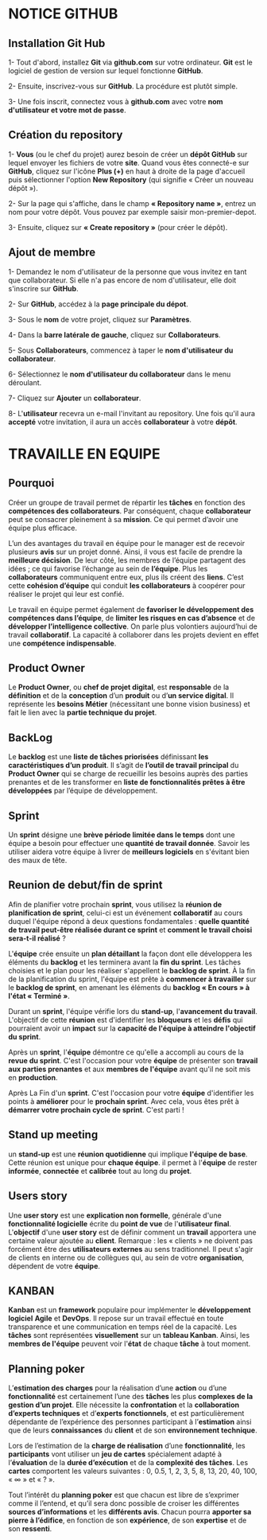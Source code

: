 # NOTICE GITHUB
## Installation Git Hub
1- Tout d'abord, installez **Git** via **github.com** sur votre ordinateur. **Git** est le logiciel de gestion de version sur lequel fonctionne **GitHub**.

2- Ensuite, inscrivez-vous sur **GitHub**. La procédure est plutôt simple.

3- Une fois inscrit, connectez vous à **github.com** avec votre **nom d'utilisateur et votre mot de passe**.

## Création du repository 
1- **Vous** (ou le chef du projet) aurez besoin de créer un **dépôt GitHub** sur lequel envoyer les fichiers de votre **site**. Quand vous êtes connecté-e sur **GitHub**, cliquez sur l'icône **Plus (+)** en haut à droite de la page d'accueil puis sélectionner l'option **New Repository** (qui signifie « Créer un nouveau dépôt »).

2- Sur la page qui s'affiche, dans le champ **« Repository name »**, entrez un nom pour votre dépôt. Vous pouvez par exemple saisir mon-premier-depot.

3- Ensuite, cliquez sur **« Create repository »** (pour créer le dépôt).

## Ajout de membre
1- Demandez le nom d'utilisateur de la personne que vous invitez en tant que collaborateur. Si elle n'a pas encore de nom d'utilisateur, elle doit s'inscrire sur **GitHub**.

2- Sur **GitHub**, accédez à la **page principale du dépot**.

3- Sous le **nom** de votre projet, cliquez sur **Paramètres**.

4- Dans la **barre latérale de gauche**, cliquez sur **Collaborateurs**.

5- Sous **Collaborateurs**, commencez à taper le **nom d'utilisateur du collaborateur**.

6- Sélectionnez le **nom d'utilisateur du collaborateur** dans le menu déroulant.

7- Cliquez sur **Ajouter** un **collaborateur**.

8- L'**utilisateur** recevra un e-mail l'invitant au repository. Une fois qu'il aura **accepté** votre invitation, il aura un accès **collaborateur** à votre **dépôt**.
 
# TRAVAILLE EN EQUIPE
## Pourquoi
Créer un groupe de travail permet de répartir les **tâches** en fonction des **compétences des collaborateurs**. Par conséquent, chaque **collaborateur** peut se consacrer pleinement à sa **mission**. Ce qui permet d’avoir une équipe plus efficace. 

L’un des avantages du travail en équipe pour le manager est de recevoir plusieurs **avis** sur un projet donné. Ainsi, il vous est facile de prendre la **meilleure décision**. De leur côté, les membres de l’équipe partagent des idées ; ce qui favorise l’échange au sein de **l’équipe**. Plus les **collaborateurs** communiquent entre eux, plus ils créent des **liens**. C’est cette **cohésion d’équipe** qui conduit **les collaborateurs** à coopérer pour réaliser le projet qui leur est confié.

Le travail en équipe permet également de **favoriser le développement des compétences dans l’équipe**, de **limiter les risques en cas d’absence** et de **développer l’intelligence collective**. On parle plus volontiers aujourd’hui de travail **collaboratif**. La capacité à collaborer dans les projets devient en effet une **compétence indispensable**.

## Product Owner
Le **Product Owner**, ou **chef de projet digital**, est **responsable** de la **définition** et de la **conception** d’un **produit** ou d’**un service digital**. Il représente les **besoins Métier** (nécessitant une bonne vision business) et fait le lien avec la **partie technique du projet**.

## BackLog
Le **backlog** est une **liste de tâches priorisées** définissant **les caractéristiques d’un produit**. Il s’agit de **l’outil de travail principal** du **Product Owner** qui se charge de recueillir les besoins auprès des parties prenantes et de les transformer en **liste de fonctionnalités prêtes à être développées** par l’équipe de développement.

## Sprint 
Un **sprint** désigne une **brève période limitée dans le temps** dont une équipe a besoin pour effectuer une **quantité de travail donnée**. Savoir les utiliser aidera votre équipe à livrer de **meilleurs logiciels** en s'évitant bien des maux de tête. 

## Reunion de debut/fin de sprint
Afin de planifier votre prochain **sprint**, vous utilisez la **réunion de planification de sprint**, celui-ci est un événement **collaboratif** au cours duquel l'équipe répond à deux questions fondamentales : **quelle quantité de travail peut-être réalisée durant ce sprint** et **comment le travail choisi sera-t-il réalisé** ?

L'**équipe** crée ensuite un **plan détaillant** la façon dont elle développera les éléments du **backlog** et les terminera avant la **fin du sprint**. Les tâches choisies et le plan pour les réaliser s'appellent le **backlog de sprint**. À la fin de la planification du sprint, l'équipe est prête à **commencer à travailler** sur le **backlog de sprint**, en amenant les éléments du **backlog « En cours » à l'état « Terminé »**.

Durant un **sprint**, l'équipe vérifie lors du **stand-up**, l'**avancement du travail**. L'objectif de cette **réunion** est d'identifier les **bloqueurs** et les **défis** qui pourraient avoir un **impact** sur la **capacité de l'équipe à atteindre l'objectif du sprint**.

Après un **sprint**, l'**équipe** démontre ce qu'elle a accompli au cours de la **revue du sprint**. C'est l'occasion pour votre **équipe** de présenter son **travail aux parties prenantes** et aux **membres de l'équipe** avant qu'il ne soit mis en **production**.

Après La Fin d'un **sprint**. C'est l'occasion pour votre **équipe** d'identifier les points à **améliorer** pour le **prochain sprint**. Avec cela, vous êtes prêt à **démarrer votre prochain cycle de sprint**. C'est parti !

## Stand up meeting
un **stand-up** est une **réunion quotidienne** qui implique **l'équipe de base**. Cette réunion est unique pour **chaque équipe**. il permet à l'**équipe** de rester **informée**, **connectée** et **calibrée** tout au long du **projet**.
 
## Users story
Une **user story** est une **explication non formelle**, générale d'une **fonctionnalité logicielle** écrite du **point de vue** de l'**utilisateur final**. 
L'**objectif** d'une **user story** est de définir comment un **travail** apportera une certaine valeur ajoutée au **client**. Remarque : les « clients » ne doivent pas forcément être des **utilisateurs externes** au sens traditionnel. Il peut s'agir de clients en interne ou de collègues qui, au sein de votre **organisation**, dépendent de votre **équipe**.

## KANBAN
**Kanban** est un **framework** populaire pour implémenter le **développement logiciel** **Agile** et **DevOps**. Il repose sur un travail effectué en toute transparence et une communication en temps réel de la capacité. Les **tâches** sont représentées **visuellement** sur un **tableau Kanban**. Ainsi, les **membres de l'équipe** peuvent voir l'**état** de chaque **tâche** à tout moment.

## Planning poker
L’**estimation des charges** pour la réalisation d’une **action** ou d’une **fonctionnalité** est certainement l’une des **tâches** les plus **complexes de la gestion d’un projet**. Elle nécessite la **confrontation** et la **collaboration d’experts techniques** et d’**experts fonctionnels**, et est particulièrement dépendante de l’expérience des personnes participant à l’**estimation** ainsi que de leurs **connaissances** du **client** et de son **environnement technique**.

Lors de l’estimation de la **charge de réalisation** d’une **fonctionnalité**, les **participants** vont utiliser un **jeu de cartes** spécialement adapté à l’**évaluation** de la **durée d’exécution** et de la **complexité des tâches**. Les **cartes** comportent les valeurs suivantes : 0, 0.5, 1, 2, 3, 5, 8, 13, 20, 40, 100, « ∞ » et « ? ».

Tout l’intérêt du **planning poker** est que chacun est libre de s’exprimer comme il l’entend, et qu’il sera donc possible de croiser les différentes **sources d’informations** et les **différents avis**. Chacun pourra **apporter sa pierre à l’édifice**, en fonction de son **expérience**, de son **expertise** et de son **ressenti**. 

